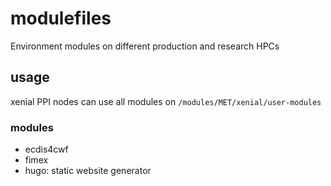 # modulefiles
Environment modules on different production and research HPCs

## usage
xenial PPI nodes can use all modules on `/modules/MET/xenial/user-modules`

### modules
- ecdis4cwf
- fimex
- hugo: static website generator
